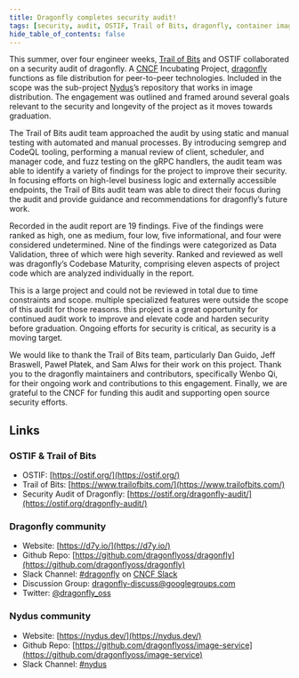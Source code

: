 ```yaml
---
title: Dragonfly completes security audit!
tags: [security, audit, OSTIF, Trail of Bits, dragonfly, container image, OCI, nydus, nydus-snapshotter, containerd]
hide_table_of_contents: false
---
```


This summer, over four engineer weeks, [Trail of Bits](https://www.trailofbits.com/) and
OSTIF collaborated on a security audit of dragonfly.
A [CNCF](https://www.cncf.io/) Incubating Project, [dragonfly](https://d7y.io/) functions as
file distribution for peer-to-peer technologies.
Included in the scope was the sub-project [Nydus](https://nydus.dev/)’s repository that works in image distribution.
The engagement was outlined and framed around several goals relevant to the security and longevity of
the project as it moves towards graduation.

The Trail of Bits audit team approached the audit by using static and manual testing with automated and manual processes.
By introducing semgrep and CodeQL tooling, performing a manual review of client, scheduler, and manager code,
and fuzz testing on the gRPC handlers, the audit team was able to identify a variety of findings for the project to
improve their security. In focusing efforts on high-level business logic and externally accessible endpoints,
the Trail of Bits audit team was able to direct their focus during the audit and
provide guidance and recommendations for dragonfly’s future work.

Recorded in the audit report are 19 findings. Five of the findings were ranked as high, one as medium, four low,
five informational, and four were considered undetermined. Nine of the findings were categorized as
Data Validation, three of which were high severity. Ranked and reviewed as well was dragonfly’s Codebase Maturity,
comprising eleven aspects of project code which are analyzed individually in the report.

This is a large project and could not be reviewed in total due to time constraints and scope.
multiple specialized features were outside the scope of this audit for those reasons.
this project is a great opportunity for continued audit work to improve and elevate code and
harden security before graduation. Ongoing efforts for security is critical, as security is a moving target.

We would like to thank the Trail of Bits team, particularly Dan Guido, Jeff Braswell, Paweł Płatek,
and Sam Alws for their work on this project. Thank you to the dragonfly maintainers and contributors,
specifically Wenbo Qi, for their ongoing work and contributions to this engagement.
Finally, we are grateful to the CNCF for funding this audit and supporting open source security efforts.

## Links

### OSTIF & Trail of Bits

- OSTIF: [https://ostif.org/](https://ostif.org/)
- Trail of Bits: [https://www.trailofbits.com/](https://www.trailofbits.com/)
- Security Audit of Dragonfly: [https://ostif.org/dragonfly-audit/](https://ostif.org/dragonfly-audit/)

### Dragonfly community

- Website: [https://d7y.io/](https://d7y.io/)
- Github Repo: [https://github.com/dragonflyoss/dragonfly](https://github.com/dragonflyoss/dragonfly)
- Slack Channel: [#dragonfly](https://cloud-native.slack.com/messages/dragonfly/) on [CNCF Slack](https://slack.cncf.io/)
- Discussion Group: [dragonfly-discuss@googlegroups.com](mailto:dragonfly-discuss@googlegroups.com)
- Twitter: [@dragonfly_oss](https://twitter.com/dragonfly_oss)

### Nydus community

- Website: [https://nydus.dev/](https://nydus.dev/)
- Github Repo: [https://github.com/dragonflyoss/image-service](https://github.com/dragonflyoss/image-service)
- Slack Channel: [#nydus](https://join.slack.com/t/nydusimageservice/shared_invite/zt-pz4qvl4y-WIh4itPNILGhPS8JqdFm_w)
